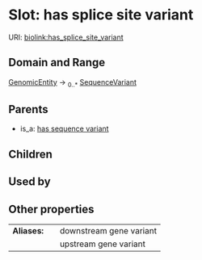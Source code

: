 
# Slot: has splice site variant




URI: [biolink:has_splice_site_variant](https://w3id.org/biolink/vocab/has_splice_site_variant)


## Domain and Range

[GenomicEntity](GenomicEntity.md) &#8594;  <sub>0..\*</sub> [SequenceVariant](SequenceVariant.md)

## Parents

 *  is_a: [has sequence variant](has_sequence_variant.md)

## Children


## Used by


## Other properties

|  |  |  |
| --- | --- | --- |
| **Aliases:** | | downstream gene variant |
|  | | upstream gene variant |

